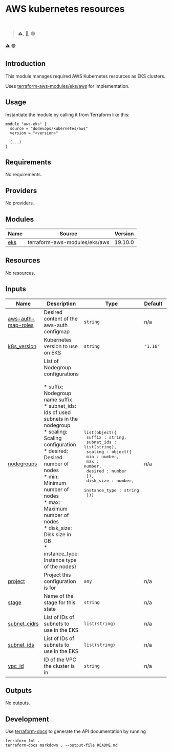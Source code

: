 # AWS kubernetes resources

<br>

> :warning:, :red_circle:, :green_circle:

:warning:
:green_circle:

## Introduction

This module manages required AWS Kubernetes resources as EKS clusters.

Uses [terraform-aws-modules/eks/aws](https://registry.terraform.io/modules/terraform-aws-modules/eks/aws) for implementation.

## Usage

Instantiate the module by calling it from Terraform like this:

```hcl
module "aws-eks" {
  source = "dodevops/kubernetes/aws"
  version = "<version>"
  
  (...)
}
```

<!-- BEGIN_TF_DOCS -->
## Requirements

No requirements.

## Providers

No providers.

## Modules

| Name | Source | Version |
|------|--------|---------|
| <a name="module_eks"></a> [eks](#module\_eks) | terraform-aws-modules/eks/aws | 19.10.0 |

## Resources

No resources.

## Inputs

| Name | Description | Type | Default | Required |
|------|-------------|------|---------|:--------:|
| <a name="input_aws-auth-map-roles"></a> [aws-auth-map-roles](#input\_aws-auth-map-roles) | Desired content of the aws-auth configmap | `string` | n/a | yes |
| <a name="input_k8s_version"></a> [k8s\_version](#input\_k8s\_version) | Kubernetes version to use on EKS | `string` | `"1.16"` | no |
| <a name="input_nodegroups"></a> [nodegroups](#input\_nodegroups) | List of Nodegroup configurations<br><br>* suffix: Nodegroup name suffix<br>* subnet\_ids: Ids of used subnets in the nodegroup<br>* scaling: Scaling configuration<br>  * desired: Desired number of nodes<br>  * min: Minimum number of nodes<br>  * max: Maximum number of nodes<br>* disk\_size: Disk size in GB<br>* instance\_type: Instance type of the nodes} | <pre>list(object({<br>    suffix : string,<br>    subnet_ids : list(string),<br>    scaling : object({<br>      min : number,<br>      max : number,<br>      desired : number<br>    }),<br>    disk_size : number,<br>    instance_type : string<br>  }))</pre> | n/a | yes |
| <a name="input_project"></a> [project](#input\_project) | Project this configuration is for | `any` | n/a | yes |
| <a name="input_stage"></a> [stage](#input\_stage) | Name of the stage for this state | `string` | n/a | yes |
| <a name="input_subnet_cidrs"></a> [subnet\_cidrs](#input\_subnet\_cidrs) | List of IDs of subnets to use in the EKS | `list(string)` | n/a | yes |
| <a name="input_subnet_ids"></a> [subnet\_ids](#input\_subnet\_ids) | List of IDs of subnets to use in the EKS | `list(string)` | n/a | yes |
| <a name="input_vpc_id"></a> [vpc\_id](#input\_vpc\_id) | ID of the VPC the cluster is in | `string` | n/a | yes |

## Outputs

No outputs.
<!-- END_TF_DOCS -->

## Development

Use [terraform-docs](https://terraform-docs.io/) to generate the API documentation by running

    terraform fmt .
    terraform-docs markdown . --output-file README.md
